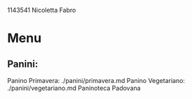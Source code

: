 1143541 Nicoletta Fabro
# Menu
## Panini:
Panino Primavera: ./panini/primavera.md
Panino Vegetariano: ./panini/vegetariano.md
Paninoteca Padovana
